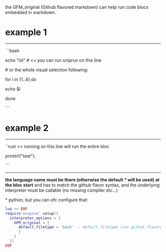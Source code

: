 the GFM_original (Github flavored markdown) can help run code blocs embedded in markdown.

# example 1

-------------

\```bash

echo "lol"  # << you can run sniprun on this line



\# or the whole visual selection following:

for i in {1..4};do

echo $i

done

\```


# example 2

-------------

\``rust  << running on this line will run the entire bloc

println!("test");

\``` 

-------------

**the language name must be there (otherwise the default * will be used) at the bloc start** and has to match the github flavor syntax, and the underlying interpreter must be callable (no missing compiler etc...)

\* python, but you can ofc configure that: 

```lua
lua << EOF
require'sniprun'.setup({
  interpreter_options = {
    GFM_original = { 
      default_filetype = 'bash' -- default filetype (not github flavored markdown name)
      }
    }
  })
EOF




